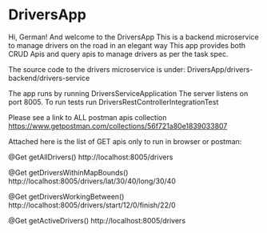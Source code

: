 # DriversApp

Hi, German!
And welcome to the DriversApp
This is a backend microservice to manage drivers on the road in an elegant way
This app provides both CRUD Apis and query apis to manage drivers as per the task spec.

The source code to the drivers microservice is under:
DriversApp/drivers-backend/drivers-service

The app runs by running DriversServiceApplication 
The server listens on port 8005.
To run tests run DriversRestControllerIntegrationTest

Please see a link to ALL postman apis collection
https://www.getpostman.com/collections/56f721a80e1839033807

Attached here is the list of GET apis only to run in browser or postman:

@Get
getAllDrivers()
http://localhost:8005/drivers

@Get
getDriversWithinMapBounds()
http://localhost:8005/drivers/lat/30/40/long/30/40

@Get
getDriversWorkingBetween()
http://localhost:8005/drivers/start/12/0/finish/22/0

@Get
getActiveDrivers()
http://localhost:8005/drivers


